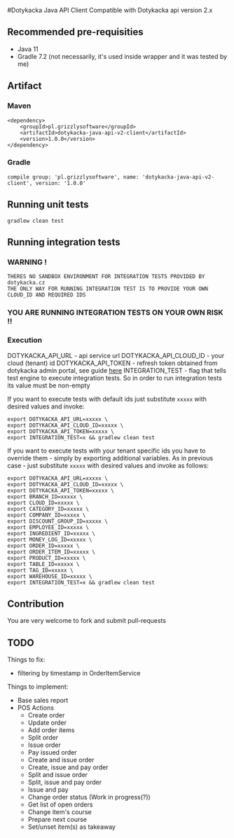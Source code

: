 #Dotykacka Java API Client
Compatible with Dotykacka api version 2.x

## Recommended pre-requisities
* Java 11
* Gradle 7.2 (not necessarily, it's used inside wrapper and it was tested by me)

## Artifact

### Maven
```
<dependency>
    <groupId>pl.grizzlysoftware</groupId>
    <artifactId>dotykacka-java-api-v2-client</artifactId>
    <version>1.0.0</version>
</dependency>
```

### Gradle

```
compile group: 'pl.grizzlysoftware', name: 'dotykacka-java-api-v2-client', version: '1.0.0'
```

## Running unit tests
```
gradlew clean test 
```

## Running integration tests
### WARNING !
```
THERES NO SANDBOX ENVIRONMENT FOR INTEGRATION TESTS PROVIDED BY dotykacka.cz
THE ONLY WAY FOR RUNNING INTEGRATION TEST IS TO PROVIDE YOUR OWN CLOUD_ID AND REQUIRED IDS
```

### YOU ARE RUNNING INTEGRATION TESTS ON YOUR OWN RISK !!

### Execution

DOTYKACKA_API_URL - api service url
DOTYKACKA_API_CLOUD_ID - your cloud (tenant) id
DOTYKACKA_API_TOKEN - refresh token obtained from dotykacka admin portal, see guide [here](https://docs.api.dotypos.com/authorization)
INTEGRATION_TEST - flag that tells test engine to execute integration tests. So in order to run integration tests its value must be non-empty

If you want to execute tests with default ids just substitute `xxxxx` with desired values and invoke:

```
export DOTYKACKA_API_URL=xxxxx \
export DOTYKACKA_API_CLOUD_ID=xxxxx \
export DOTYKACKA_API_TOKEN=xxxxx \
export INTEGRATION_TEST=x && gradlew clean test
```

If you want to execute tests with your tenant specific ids 
you have to override them - simply by exporting additional variables. 
As in previous case - just substitute `xxxxx` with desired values and invoke as follows: 

```
export DOTYKACKA_API_URL=xxxxx \
export DOTYKACKA_API_CLOUD_ID=xxxxx \
export DOTYKACKA_API_TOKEN=xxxxx \
export BRANCH_ID=xxxxx \
export CLOUD_ID=xxxxx \
export CATEGORY_ID=xxxxx \
export COMPANY_ID=xxxxx \
export DISCOUNT_GROUP_ID=xxxxx \
export EMPLOYEE_ID=xxxxx \
export INGREDIENT_ID=xxxxx \
export MONEY_LOG_ID=xxxxx \
export ORDER_ID=xxxxx \
export ORDER_ITEM_ID=xxxxx \
export PRODUCT_ID=xxxxx \
export TABLE_ID=xxxxx \
export TAG_ID=xxxxx \
export WAREHOUSE_ID=xxxxx \
export INTEGRATION_TEST=x && gradlew clean test
```

## Contribution
You are very welcome to fork and submit pull-requests

## TODO
Things to fix:
- filtering by timestamp in OrderItemService

Things to implement:
- Base sales report
- POS Actions
  - Create order
  - Update order
  - Add order items
  - Split order
  - Issue order
  - Pay issued order
  - Create and issue order
  - Create, issue and pay order
  - Split and issue order
  - Split, issue and pay order
  - Issue and pay
  - Change order status (Work in progress(?))
  - Get list of open orders
  - Change item's course
  - Prepare next course
  - Set/unset item(s) as takeaway
